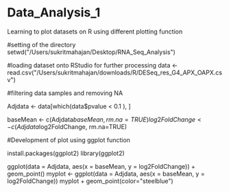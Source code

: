 # Data_Analysis_1
Learning to plot datasets on R using different plotting function

#setting of the directory 
setwd("/Users/sukritmahajan/Desktop/RNA_Seq_Analysis")

#loading dataset onto RStudio for further processing
data <- read.csv("/Users/sukritmahajan/downloads/R/DESeq_res_G4_APX_OAPX.csv")

#filtering data samples and removing NA 

Adjdata <- data[which(data$pvalue < 0.1 ), ]

baseMean <- c(Adjdata$baseMean, rm.na=TRUE)
log2FoldChange <- c(Adjdata$log2FoldChange, rm.na=TRUE)

#Development of plot using ggplot function 

install.packages(ggplot2)
library(ggplot2)

ggplot(data = Adjdata, aes(x = baseMean, y = log2FoldChange)) + geom_point()
myplot <- ggplot(data = Adjdata, aes(x = baseMean, y = log2FoldChange)) 
myplot + geom_point(color="steelblue")


